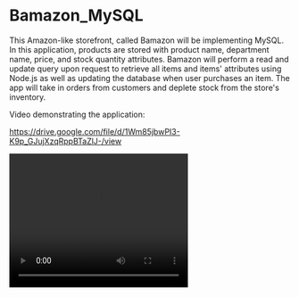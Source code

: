 # Bamazon_MySQL
This Amazon-like storefront, called Bamazon will be implementing MySQL. In this application, products are stored with product name, department name, price, and stock quantity attributes. Bamazon will perform a read and update query upon request to retrieve all items and items' attributes using Node.js as well as updating the database when user purchases an item. The app will take in orders from customers and deplete stock from the store's inventory. 

Video demonstrating the application:

https://drive.google.com/file/d/1Wm85jbwPI3-K9p_GJujXzqRppBTaZlJ-/view

<video width="320" height="240" controls>
  <source src="sqlVid.webm" type="video/webm">
</video>